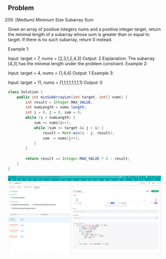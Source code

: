## Problem
209. [Medium] Minimum Size Subarray Sum

Given an array of positive integers nums and a positive integer target, return the minimal length of a 
subarray
 whose sum is greater than or equal to target. If there is no such subarray, return 0 instead.

 

Example 1:

Input: target = 7, nums = [2,3,1,2,4,3]
Output: 2
Explanation: The subarray [4,3] has the minimal length under the problem constraint.
Example 2:

Input: target = 4, nums = [1,4,4]
Output: 1
Example 3:

Input: target = 11, nums = [1,1,1,1,1,1,1,1]
Output: 0

```java
class Solution {
    public int minSubArrayLen(int target, int[] nums) {
        int result = Integer.MAX_VALUE;
        int numLength = nums.length;
		int i = 0, j = 0, sum = 0;
		while (i < numLength) {
			sum += nums[i++];
			while (sum >= target && j < i) {
				result = Math.min(i - j, result);
				sum -= nums[j++];
			}
		}

		return result == Integer.MAX_VALUE ? 0 : result;
	}
}
```

![beat_result](20230706_209_beat.png)

